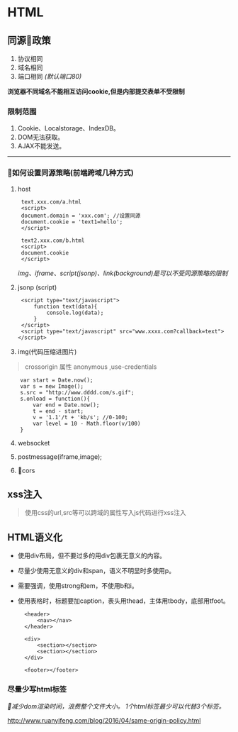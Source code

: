 # HTML

## 同源政策

1. 协议相同
2. 域名相同
3. 端口相同  *(默认端口80)*

__浏览器不同域名不能相互访问cookie,但是内部提交表单不受限制__

### 限制范围

1. Cookie、Localstorage、IndexDB。
2. DOM无法获取。
3. AJAX不能发送。

--------------------------------------------

### 如何设置同源策略(前端跨域几种方式)

1. host

        text.xxx.com/a.html
        <script>
        document.domain = 'xxx.com'; //设置同源
        document.cookie = 'text1=hello';
        </script>

        text2.xxx.com/b.html
        <script>
        document.cookie
        </script>

    *img、iframe、script(jsonp)、link(background)是可以不受同源策略的限制*

2. jsonp (script)

        <script type="text/javascript">
            function text(data){
                console.log(data);
            }
        </script>
        <script type="text/javascript" src="www.xxxx.com?callback=text"></script>

3. img(代码压缩进图片)
> crossorigin 属性 anonymous ,use-credentials

        var start = Date.now();
        var s = new Image();
        s.src = "http://www.dddd.com/s.gif";
        s.onload = function(){
            var end = Date.now();
            t = end - start;
            v = '1.1'/t + 'kb/s'; //0-100;
            var level = 10 - Math.floor(v/100)
        }

4. websocket

5. postmessage(iframe,image);

6. cors

## xss注入

> 使用css的url,src等可以跨域的属性写入js代码进行xss注入

## HTML语义化

- 使用div布局，但不要过多的用div包裹无意义的内容。
- 尽量少使用无意义的div和span，语义不明显时多使用p。
- 需要强调，使用strong和em，不使用b和i。
- 使用表格时，标题要加caption，表头用thead，主体用tbody，底部用tfoot。

        <header>
            <nav></nav>
        </header>

        <div>
            <section></section>
            <section></section>
        </div>

        <footer></footer>

### 尽量少写html标签

*减少dom渲染时间，浪费整个文件大小。*
*1个html标签最少可以代替3个标签。*

<http://www.ruanyifeng.com/blog/2016/04/same-origin-policy.html>